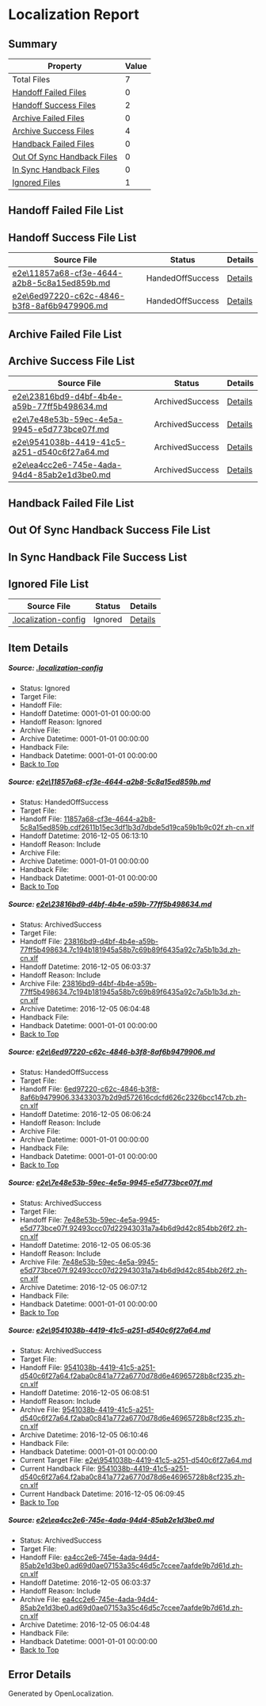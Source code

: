 # <a name='report-top'></a> Localization Report

## Summary
 Property | Value 
 -------- | ----- 
 Total Files | 7
[ Handoff Failed Files ](#handoff-failed-list)| 0
[ Handoff Success Files ](#handoff-success-list)| 2
[ Archive Failed Files ](#archive-failed-list)| 0
[ Archive Success Files ](#archive-success-list)| 4
[ Handback Failed Files ](#handback-failed-list)| 0
[ Out Of Sync Handback Files ](#outofsync-handback-success-list)| 0
[ In Sync Handback Files ](#insync-handback-success-list)| 0
[ Ignored Files ](#ignored-list)| 1

## <a name='handoff-failed-list'></a> Handoff Failed File List

## <a name='handoff-success-list'></a> Handoff Success File List
 Source File | Status | Details 
 ----------- | ------ | ------- 
 [e2e\11857a68-cf3e-4644-a2b8-5c8a15ed859b.md](https://github.com/OpenLocalizationTestOrg/ol-test0/blob/1bc047602b53a71e633007f668185ac24ce7cabb/e2e/11857a68-cf3e-4644-a2b8-5c8a15ed859b.md) | HandedOffSuccess | [Details](#071d56e5c4866e8aa1d6f462e049d895ed85ca7e1)
 [e2e\6ed97220-c62c-4846-b3f8-8af6b9479906.md](https://github.com/OpenLocalizationTestOrg/ol-test0/blob/8357d062c2399b7a8c182bdc1090023c4c6be12d/e2e/6ed97220-c62c-4846-b3f8-8af6b9479906.md) | HandedOffSuccess | [Details](#ef05ebc9f6f2ccdebe0efa5b920698f1c4e0eb373)

## <a name='archive-failed-list'></a> Archive Failed File List

## <a name='archive-success-list'></a> Archive Success File List
 Source File | Status | Details 
 ----------- | ------ | ------- 
 [e2e\23816bd9-d4bf-4b4e-a59b-77ff5b498634.md](https://github.com/OpenLocalizationTestOrg/ol-test0/blob/69981da9f896b01d4c15122cce124ab89421012c/e2e/23816bd9-d4bf-4b4e-a59b-77ff5b498634.md) | ArchivedSuccess | [Details](#50fe055aa9ae46615add6194af3266f995df730b2)
 [e2e\7e48e53b-59ec-4e5a-9945-e5d773bce07f.md](https://github.com/OpenLocalizationTestOrg/ol-test0/blob/fe78e34329c1fc8142756c58b4c17658f3891f85/e2e/7e48e53b-59ec-4e5a-9945-e5d773bce07f.md) | ArchivedSuccess | [Details](#625b61da9c602e171bb73bc65b81582737a871144)
 [e2e\9541038b-4419-41c5-a251-d540c6f27a64.md](https://github.com/OpenLocalizationTestOrg/ol-test0/blob/4888407adfb9c2296a2bbdd0fbb86b846bbb493b/e2e/9541038b-4419-41c5-a251-d540c6f27a64.md) | ArchivedSuccess | [Details](#a582d909639573f9a58078e34f876c268e98165a5)
 [e2e\ea4cc2e6-745e-4ada-94d4-85ab2e1d3be0.md](https://github.com/OpenLocalizationTestOrg/ol-test0/blob/69981da9f896b01d4c15122cce124ab89421012c/e2e/ea4cc2e6-745e-4ada-94d4-85ab2e1d3be0.md) | ArchivedSuccess | [Details](#c22267a4676fc16a9d72e17ba85b47cc76ae73b06)

## <a name='handback-failed-list'></a> Handback Failed File List

## <a name='outofsync-handback-success-list'></a> Out Of Sync Handback Success File List

## <a name='insync-handback-success-list'></a> In Sync Handback File Success List

## <a name='ignored-list'></a> Ignored File List
 Source File | Status | Details 
 ----------- | ------ | ------- 
 [.localization-config](https://github.com/OpenLocalizationTestOrg/ol-test0/blob/1bc047602b53a71e633007f668185ac24ce7cabb/.localization-config) | Ignored | [Details](#c268a05ecaa7ec85942ed632c29928ee5bd6da8d0)

## Item Details
##### <a name='c268a05ecaa7ec85942ed632c29928ee5bd6da8d0'></a> Source: [.localization-config](https://github.com/OpenLocalizationTestOrg/ol-test0/blob/1bc047602b53a71e633007f668185ac24ce7cabb/.localization-config)
* Status: Ignored
* Target File: 
* Handoff File: 
* Handoff Datetime: 0001-01-01 00:00:00
* Handoff Reason: Ignored
* Archive File: 
* Archive Datetime: 0001-01-01 00:00:00
* Handback File: 
* Handback Datetime: 0001-01-01 00:00:00
* [Back to Top](#report-top)

##### <a name='071d56e5c4866e8aa1d6f462e049d895ed85ca7e1'></a> Source: [e2e\11857a68-cf3e-4644-a2b8-5c8a15ed859b.md](https://github.com/OpenLocalizationTestOrg/ol-test0/blob/1bc047602b53a71e633007f668185ac24ce7cabb/e2e/11857a68-cf3e-4644-a2b8-5c8a15ed859b.md)
* Status: HandedOffSuccess
* Target File: 
* Handoff File: [11857a68-cf3e-4644-a2b8-5c8a15ed859b.cdf2611b15ec3df1b3d7dbde5d19ca59b1b9c02f.zh-cn.xlf](https://github.com/OpenLocalizationTestOrg/ol-test0-handoff/blob/830b3aaf6ae42b2fb1e2e45c031bd6be8c221334/ol-handoff/OpenLocalizationTestOrg/ol-test0-zhcn/shujia/ht/11857a68-cf3e-4644-a2b8-5c8a15ed859b.cdf2611b15ec3df1b3d7dbde5d19ca59b1b9c02f.zh-cn.xlf)
* Handoff Datetime: 2016-12-05 06:13:10
* Handoff Reason: Include
* Archive File: 
* Archive Datetime: 0001-01-01 00:00:00
* Handback File: 
* Handback Datetime: 0001-01-01 00:00:00
* [Back to Top](#report-top)

##### <a name='50fe055aa9ae46615add6194af3266f995df730b2'></a> Source: [e2e\23816bd9-d4bf-4b4e-a59b-77ff5b498634.md](https://github.com/OpenLocalizationTestOrg/ol-test0/blob/69981da9f896b01d4c15122cce124ab89421012c/e2e/23816bd9-d4bf-4b4e-a59b-77ff5b498634.md)
* Status: ArchivedSuccess
* Target File: 
* Handoff File: [23816bd9-d4bf-4b4e-a59b-77ff5b498634.7c194b181945a58b7c69b89f6435a92c7a5b1b3d.zh-cn.xlf](https://github.com/OpenLocalizationTestOrg/ol-test0-handoff/blob/0fa1a7b4f3c7531fcab4804aa5b5524b8c944918/ol-handoff/OpenLocalizationTestOrg/ol-test0-zhcn/shujia/ht/23816bd9-d4bf-4b4e-a59b-77ff5b498634.7c194b181945a58b7c69b89f6435a92c7a5b1b3d.zh-cn.xlf)
* Handoff Datetime: 2016-12-05 06:03:37
* Handoff Reason: Include
* Archive File: [23816bd9-d4bf-4b4e-a59b-77ff5b498634.7c194b181945a58b7c69b89f6435a92c7a5b1b3d.zh-cn.xlf](https://github.com/OpenLocalizationTestOrg/ol-test0-handoff/blob/959c6be69a5c58a022facdb835496a712d1c5121/ol-archive/OpenLocalizationTestOrg/ol-test0-zhcn/shujia/ht/23816bd9-d4bf-4b4e-a59b-77ff5b498634.7c194b181945a58b7c69b89f6435a92c7a5b1b3d.zh-cn.xlf)
* Archive Datetime: 2016-12-05 06:04:48
* Handback File: 
* Handback Datetime: 0001-01-01 00:00:00
* [Back to Top](#report-top)

##### <a name='ef05ebc9f6f2ccdebe0efa5b920698f1c4e0eb373'></a> Source: [e2e\6ed97220-c62c-4846-b3f8-8af6b9479906.md](https://github.com/OpenLocalizationTestOrg/ol-test0/blob/8357d062c2399b7a8c182bdc1090023c4c6be12d/e2e/6ed97220-c62c-4846-b3f8-8af6b9479906.md)
* Status: HandedOffSuccess
* Target File: 
* Handoff File: [6ed97220-c62c-4846-b3f8-8af6b9479906.33433037b2d9d572616cdcfd626c2326bcc147cb.zh-cn.xlf](https://github.com/OpenLocalizationTestOrg/ol-test0-handoff/blob/94552acd0da97c575d5a31232f8b00d5601defa6/ol-handoff/OpenLocalizationTestOrg/ol-test0-zhcn/shujia/ht/6ed97220-c62c-4846-b3f8-8af6b9479906.33433037b2d9d572616cdcfd626c2326bcc147cb.zh-cn.xlf)
* Handoff Datetime: 2016-12-05 06:06:24
* Handoff Reason: Include
* Archive File: 
* Archive Datetime: 0001-01-01 00:00:00
* Handback File: 
* Handback Datetime: 0001-01-01 00:00:00
* [Back to Top](#report-top)

##### <a name='625b61da9c602e171bb73bc65b81582737a871144'></a> Source: [e2e\7e48e53b-59ec-4e5a-9945-e5d773bce07f.md](https://github.com/OpenLocalizationTestOrg/ol-test0/blob/fe78e34329c1fc8142756c58b4c17658f3891f85/e2e/7e48e53b-59ec-4e5a-9945-e5d773bce07f.md)
* Status: ArchivedSuccess
* Target File: 
* Handoff File: [7e48e53b-59ec-4e5a-9945-e5d773bce07f.92493ccc07d22943031a7a4b6d9d42c854bb26f2.zh-cn.xlf](https://github.com/OpenLocalizationTestOrg/ol-test0-handoff/blob/eb68af4ef64c3e4ef9be4cfeadaf86d355b13bd2/ol-handoff/OpenLocalizationTestOrg/ol-test0-zhcn/shujia/ht/7e48e53b-59ec-4e5a-9945-e5d773bce07f.92493ccc07d22943031a7a4b6d9d42c854bb26f2.zh-cn.xlf)
* Handoff Datetime: 2016-12-05 06:05:36
* Handoff Reason: Include
* Archive File: [7e48e53b-59ec-4e5a-9945-e5d773bce07f.92493ccc07d22943031a7a4b6d9d42c854bb26f2.zh-cn.xlf](https://github.com/OpenLocalizationTestOrg/ol-test0-handoff/blob/26466f1240d391371785a28948c5b5e4cf0c96a6/ol-archive/OpenLocalizationTestOrg/ol-test0-zhcn/shujia/ht/7e48e53b-59ec-4e5a-9945-e5d773bce07f.92493ccc07d22943031a7a4b6d9d42c854bb26f2.zh-cn.xlf)
* Archive Datetime: 2016-12-05 06:07:12
* Handback File: 
* Handback Datetime: 0001-01-01 00:00:00
* [Back to Top](#report-top)

##### <a name='a582d909639573f9a58078e34f876c268e98165a5'></a> Source: [e2e\9541038b-4419-41c5-a251-d540c6f27a64.md](https://github.com/OpenLocalizationTestOrg/ol-test0/blob/4888407adfb9c2296a2bbdd0fbb86b846bbb493b/e2e/9541038b-4419-41c5-a251-d540c6f27a64.md)
* Status: ArchivedSuccess
* Target File: 
* Handoff File: [9541038b-4419-41c5-a251-d540c6f27a64.f2aba0c841a772a6770d78d6e46965728b8cf235.zh-cn.xlf](https://github.com/OpenLocalizationTestOrg/ol-test0-handoff/blob/821ff02a1f9581c75e6913202a84f7caefe61992/ol-handoff/OpenLocalizationTestOrg/ol-test0-zhcn/shujia/ht/9541038b-4419-41c5-a251-d540c6f27a64.f2aba0c841a772a6770d78d6e46965728b8cf235.zh-cn.xlf)
* Handoff Datetime: 2016-12-05 06:08:51
* Handoff Reason: Include
* Archive File: [9541038b-4419-41c5-a251-d540c6f27a64.f2aba0c841a772a6770d78d6e46965728b8cf235.zh-cn.xlf](https://github.com/OpenLocalizationTestOrg/ol-test0-handoff/blob/b490c8f9a43d11ece14f6098960d0ebbb4e995eb/ol-archive/OpenLocalizationTestOrg/ol-test0-zhcn/shujia/ht/9541038b-4419-41c5-a251-d540c6f27a64.f2aba0c841a772a6770d78d6e46965728b8cf235.zh-cn.xlf)
* Archive Datetime: 2016-12-05 06:10:46
* Handback File: 
* Handback Datetime: 0001-01-01 00:00:00
* Current Target File: [e2e\9541038b-4419-41c5-a251-d540c6f27a64.md](https://github.com/OpenLocalizationTestOrg/ol-test0-zhcn/blob/155da10e4674391b59b17bd1214acff64b6976df/e2e/9541038b-4419-41c5-a251-d540c6f27a64.md)
* Current Handback File: [9541038b-4419-41c5-a251-d540c6f27a64.f2aba0c841a772a6770d78d6e46965728b8cf235.zh-cn.xlf](https://github.com/OpenLocalizationTestOrg/ol-test0-handback/blob/abc5951d08ff0d2126606150ab730d15ad53238b/ol-handback/OpenLocalizationTestOrg/ol-test0-zhcn/shujia/ht/9541038b-4419-41c5-a251-d540c6f27a64.f2aba0c841a772a6770d78d6e46965728b8cf235.zh-cn.xlf)
* Current Handback Datetime: 2016-12-05 06:09:45
* [Back to Top](#report-top)

##### <a name='c22267a4676fc16a9d72e17ba85b47cc76ae73b06'></a> Source: [e2e\ea4cc2e6-745e-4ada-94d4-85ab2e1d3be0.md](https://github.com/OpenLocalizationTestOrg/ol-test0/blob/69981da9f896b01d4c15122cce124ab89421012c/e2e/ea4cc2e6-745e-4ada-94d4-85ab2e1d3be0.md)
* Status: ArchivedSuccess
* Target File: 
* Handoff File: [ea4cc2e6-745e-4ada-94d4-85ab2e1d3be0.ad69d0ae07153a35c46d5c7ccee7aafde9b7d61d.zh-cn.xlf](https://github.com/OpenLocalizationTestOrg/ol-test0-handoff/blob/0fa1a7b4f3c7531fcab4804aa5b5524b8c944918/ol-handoff/OpenLocalizationTestOrg/ol-test0-zhcn/shujia/ht/ea4cc2e6-745e-4ada-94d4-85ab2e1d3be0.ad69d0ae07153a35c46d5c7ccee7aafde9b7d61d.zh-cn.xlf)
* Handoff Datetime: 2016-12-05 06:03:37
* Handoff Reason: Include
* Archive File: [ea4cc2e6-745e-4ada-94d4-85ab2e1d3be0.ad69d0ae07153a35c46d5c7ccee7aafde9b7d61d.zh-cn.xlf](https://github.com/OpenLocalizationTestOrg/ol-test0-handoff/blob/959c6be69a5c58a022facdb835496a712d1c5121/ol-archive/OpenLocalizationTestOrg/ol-test0-zhcn/shujia/ht/ea4cc2e6-745e-4ada-94d4-85ab2e1d3be0.ad69d0ae07153a35c46d5c7ccee7aafde9b7d61d.zh-cn.xlf)
* Archive Datetime: 2016-12-05 06:04:48
* Handback File: 
* Handback Datetime: 0001-01-01 00:00:00
* [Back to Top](#report-top)


## Error Details

Generated by OpenLocalization.
